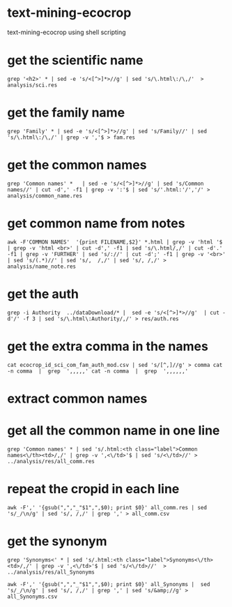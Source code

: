 # text-mining-ecocrop
text-mining-ecocrop using shell scripting

# get the scientific name
`grep '<h2>' * | sed -e 's/<[^>]*>//g' | sed 's/\.html\:/\,/'  > analysis/sci.res`


# get the family name
`grep 'Family' * | sed -e 's/<[^>]*>//g' | sed 's/Family//' | sed 's/\.html\:/\,/' | grep -v ','$ > fam.res`


# get the common names
`grep 'Common names' *   | sed -e 's/<[^>]*>//g' | sed 's/Common names//' | cut -d',' -f1 | grep -v ':'$ | sed 's/'.html:'/','/' > analysis/common_name.res`


# get common name from notes
`awk -F'COMMON NAMES'  '{print FILENAME,$2}' *.html | grep -v 'html '$ | grep -v 'html <br>' | cut -d',' -f1 | sed 's/\.html/,/' | cut -d'.' -f1 | grep -v 'FURTHER' | sed 's/://' | cut -d';' -f1 | grep -v '<br>' | sed 's/(.*)//' | sed 's/,  /,/' | sed 's/, /,/' > analysis/name_note.res`


# get the auth 
 `grep -i Authority  ../dataDownload/* |  sed -e 's/<[^>]*>//g'  | cut -d'/' -f 3 | sed 's/\.html\:Authority/,/' > res/auth.res`


# get the extra comma in the names
 `cat ecocrop_id_sci_com_fam_auth_mod.csv | sed 's/[^,]//g' > comma
 cat -n comma  |  grep  ',,,,,'
 cat -n comma  |  grep  ',,,,,,'`


# extract common names 
# get all the common name in one line
`grep 'Common names' * | sed 's/.html:<th class="label">Common names<\/th><td>/,/' | grep -v ',<\/td>'$ | sed 's/<\/td>//' > ../analysis/res/all_comm.res`

# repeat the cropid in each line
 `awk -F',' '{gsub(",","_"$1",",$0); print $0}' all_comm.res | sed 's/_/\n/g' | sed 's/, /,/' | grep ',' > all_comm.csv`

# get the synonym 
 `grep 'Synonyms<' * | sed 's/.html:<th class="label">Synonyms<\/th><td>/,/' | grep -v ',<\/td>'$ | sed 's/<\/td>//'  > ../analysis/res/all_Synonyms`


 `awk -F',' '{gsub(",","_"$1",",$0); print $0}' all_Synonyms |  sed 's/_/\n/g' | sed 's/, /,/' | grep ',' | sed 's/&amp;//g' > all_Synonyms.csv`

